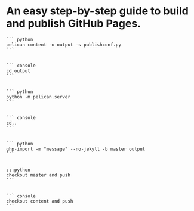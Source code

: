 
# An easy step-by-step guide to build and publish GitHub Pages. 

    ``` python
    pelican content -o output -s publishconf.py
    ```


    ``` console
    cd output
    ```


    ``` python
    python -m pelican.server
    ```


    ``` console
    cd..
    ```


    ``` python
    ghp-import -m "message" --no-jekyll -b master output
    ```


    :::python
    checkout master and push
    ```


    ``` console
    checkout content and push
    ```
